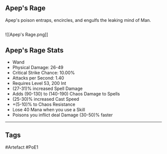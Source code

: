 ## Apep's Rage
Apep's poison entraps, encircles,
and engulfs the leaking mind of Man.
##
![[Apep's Rage.png]]
## Apep's Rage Stats
- Wand
- Physical Damage: 26-49
- Critical Strike Chance: 10.00%
- Attacks per Second: 1.40
- Requires Level 53, 200 Int
- (27-31)% increased Spell Damage
- Adds (90-130) to (140-190) Chaos Damage to Spells
- (25-30)% increased Cast Speed
- +(5-10)% to Chaos Resistance
- Lose 40 Mana when you use a Skill
- Poisons you inflict deal Damage (30-50)% faster


---
## Tags
#Artefact
#PoE1